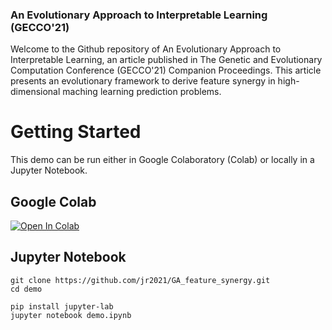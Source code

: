 ### An Evolutionary Approach to Interpretable Learning (GECCO'21)

Welcome to the Github repository of An Evolutionary Approach to Interpretable Learning, an article published in The Genetic and Evolutionary Computation Conference (GECCO'21) Companion Proceedings. This article presents an evolutionary framework to derive feature synergy in high-dimensional maching learning prediction problems. 

# Getting Started

This demo can be run either in Google Colaboratory (Colab) or locally in a Jupyter Notebook.

## Google Colab

[![Open In Colab](https://colab.research.google.com/assets/colab-badge.svg)](https://drive.google.com/file/d/1w1v76ohEPd7Q87LAbHypwJWrGh7wuj9P/view?usp=sharing)

## Jupyter Notebook

```
git clone https://github.com/jr2021/GA_feature_synergy.git
cd demo
```

```
pip install jupyter-lab
jupyter notebook demo.ipynb
```
